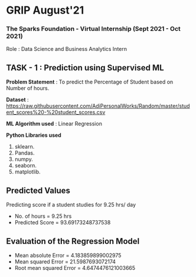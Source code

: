 # GRIP August'21
### The Sparks Foundation - Virtual Internship (Sept 2021 - Oct 2021)
Role : Data Science and Business Analytics Intern

## TASK - 1 : Prediction using Supervised ML
**Problem Statement** : To predict the Percentage of Student based on Number of hours.    

**Dataset** : https://raw.githubusercontent.com/AdiPersonalWorks/Random/master/student_scores%20-%20student_scores.csv

**ML Algorithm used** : Linear Regression

**Python Libraries used** 
1. sklearn.
2. Pandas.
3. numpy.
4. seaborn.
5. matplotlib.

## Predicted Values 
Predicting score if a student studies for 9.25 hrs/ day
- No. of hours = 9.25 hrs
- Predicted Score = 93.69173248737538

## Evaluation of the Regression Model 
- Mean absolute Error = 4.183859899002975
- Mean squared Error = 21.5987693072174
- Root mean squared Error = 4.6474476121003665

